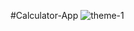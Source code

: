 #Calculator-App
![theme-1](https://user-images.githubusercontent.com/108216615/235965367-04e808ef-b422-4e19-8e19-ffd7391a3ee0.jpg)

